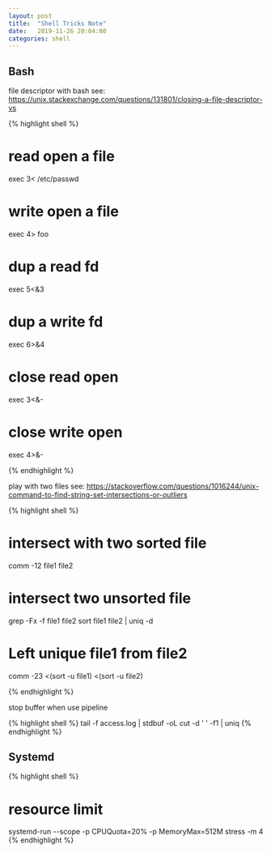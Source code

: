 ```yaml
---
layout: post
title:  "Shell Tricks Note"
date:   2019-11-26 20:04:00
categories: shell
---
```


## Bash

file descriptor with bash
see: https://unix.stackexchange.com/questions/131801/closing-a-file-descriptor-vs

{% highlight shell %}
# read open a file
exec 3< /etc/passwd

# write open a file
exec 4> foo

# dup a read fd
exec 5<&3

# dup a write fd
exec 6>&4

# close read open
exec 3<&-

# close write open
exec 4>&-

{% endhighlight %}

play with two files
see: https://stackoverflow.com/questions/1016244/unix-command-to-find-string-set-intersections-or-outliers

{% highlight shell %}
# intersect with two sorted file
comm -12 file1 file2

# intersect two unsorted file
grep -Fx -f file1 file2
sort file1 file2 | uniq -d

# Left unique file1 from file2
comm -23 <(sort -u file1) <(sort -u file2)

{% endhighlight %}

stop buffer when use pipeline

{% highlight shell %}
tail -f access.log | stdbuf -oL cut -d ' ' -f1 | uniq
{% endhighlight %}

## Systemd

{% highlight shell %}
# resource limit
systemd-run --scope -p CPUQuota=20% -p MemoryMax=512M stress -m 4
{% endhighlight %}

